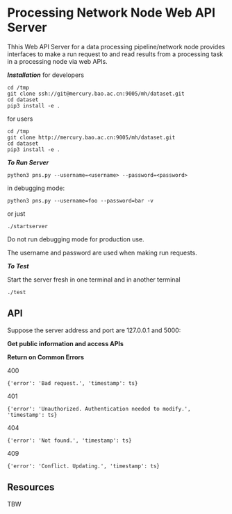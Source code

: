 Processing Network Node Web API Server
==============

Thhis Web API Server for a data processing pipeline/network node provides interfaces to make a run request to and read results from a processing task in a processing node via web APIs.

_**Installation**_
for developers
```
cd /tmp
git clone ssh://git@mercury.bao.ac.cn:9005/mh/dataset.git
cd dataset
pip3 install -e .
```
for users
```
cd /tmp
git clone http://mercury.bao.ac.cn:9005/mh/dataset.git
cd dataset
pip3 install -e .
```

_**To Run Server**_

```
python3 pns.py --username=<username> --password=<password>
```

in debugging mode:
```
python3 pns.py --username=foo --password=bar -v
```
or just
```
./startserver
```

Do not run debugging mode for production use.

The username and password are used when making run requests.

_**To Test**_


Start the server fresh in one terminal and in another terminal
```
./test
```

API
---
Suppose the server address and port are 127.0.0.1 and 5000:

<b>Get public information and access APIs</b>

<b>Return on Common Errors</b>

400
```
{'error': 'Bad request.', 'timestamp': ts}
```
401
```
{'error': 'Unauthorized. Authentication needed to modify.', 'timestamp': ts}
```
404
```
{'error': 'Not found.', 'timestamp': ts}
```
409
```
{'error': 'Conflict. Updating.', 'timestamp': ts}
```


Resources
---------

TBW
